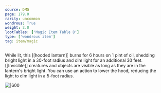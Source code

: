 ```yaml
---
source: DMG
page: 179.0
rarity: uncommon
wondrous: True
weight: 2.0
lootTables: ['Magic Item Table B']
type: ['wondrous item']
tag: item/magic
---
```


While lit, this [[hooded lantern]] burns for 6 hours on 1 pint of oil, shedding bright light in a 30-foot radius and dim light for an additional 30 feet. [[Invisible]] creatures and objects are visible as long as they are in the lantern's bright light. You can use an action to lower the hood, reducing the light to dim light in a 5-foot radius.


![|600](https://5e.tools/img/items/DMG/Lantern%20of%20Revealing.jpg)